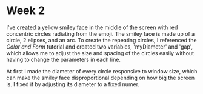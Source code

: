 # Week 2
I've created a yellow smiley face in the middle of the screen with red concentric circles radiating from the emoji. The smiley face is made up of a circle, 2 elipses, and an arc. To create the repeating circles, I referenced the *Color and Form* tutorial and created two variables, 'myDiameter' and 'gap', which allows me to adjust the size and spacing of the circles easily without having to change the parameters in each line.

At first I made the diameter of every circle responsive to window size, which can make the smiley face disproportional depending on how big the screen is. I fixed it by adjusting its diameter to a fixed numer.

